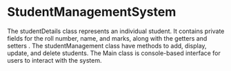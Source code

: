 # StudentManagementSystem
The studentDetails class represents an individual student. It contains private fields for the roll number, name, and marks, along with the getters and setters . The studentManagement class have methods to add, display, update, and delete students. The Main class is console-based interface for users to interact with the system. 
